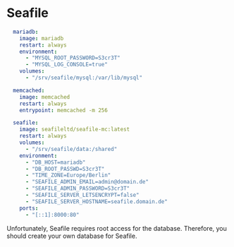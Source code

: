 # Seafile

```yaml
  mariadb:
    image: mariadb   
    restart: always
    environment:
      - "MYSQL_ROOT_PASSWORD=S3cr3T"
      - "MYSQL_LOG_CONSOLE=true"
    volumes:
      - "/srv/seafile/mysql:/var/lib/mysql"

  memcached:
    image: memcached
    restart: always
    entrypoint: memcached -m 256

  seafile:
    image: seafileltd/seafile-mc:latest  
    restart: always
    volumes:
      - "/srv/seafile/data:/shared"
    environment:
      - "DB_HOST=mariadb"
      - "DB_ROOT_PASSWD=S3cr3T"
      - "TIME_ZONE=Europe/Berlin"
      - "SEAFILE_ADMIN_EMAIL=admin@domain.de"
      - "SEAFILE_ADMIN_PASSWORD=S3cr3T"
      - "SEAFILE_SERVER_LETSENCRYPT=false"
      - "SEAFILE_SERVER_HOSTNAME=seafile.domain.de"
    ports:
      - "[::1]:8000:80"
```

Unfortunately, Seafile requires root access for the database. Therefore, you should create your own database for Seafile. 
